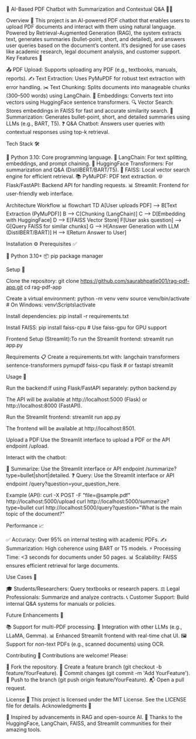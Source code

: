 🤖 AI-Based PDF Chatbot with Summarization and Contextual Q&A 📄🤖


Overview 🌟
This project is an AI-powered PDF chatbot that enables users to upload PDF documents and interact with them using natural language. Powered by Retrieval-Augmented Generation (RAG), the system extracts text, generates summaries (bullet-point, short, and detailed), and answers user queries based on the document’s content. It’s designed for use cases like academic research, legal document analysis, and customer support.
Key Features 🔑

📤 PDF Upload: Supports uploading any PDF (e.g., textbooks, manuals, reports).
✍️ Text Extraction: Uses PyMuPDF for robust text extraction with error handling.
✂️ Text Chunking: Splits documents into manageable chunks (300–500 words) using LangChain.
🧬 Embeddings: Converts text into vectors using HuggingFace sentence transformers.
🔍 Vector Search: Stores embeddings in FAISS for fast and accurate similarity search.
📝 Summarization: Generates bullet-point, short, and detailed summaries using LLMs (e.g., BART, T5).
❓ Q&A Chatbot: Answers user queries with contextual responses using top-k retrieval.

Tech Stack 🛠️

🐍 Python 3.10: Core programming language.
🔗 LangChain: For text splitting, embeddings, and prompt chaining.
🤗 HuggingFace Transformers: For summarization and Q&A (DistilBERT/BART/T5).
🔎 FAISS: Local vector search engine for efficient retrieval.
📚 PyMuPDF: PDF text extraction.
🌐 Flask/FastAPI: Backend API for handling requests.
📊 Streamlit: Frontend for user-friendly web interface.

Architecture Workflow 📊
flowchart TD
    A[User uploads PDF] --> B[Text Extraction (PyMuPDF)]
    B --> C[Chunking (LangChain)]
    C --> D[Embedding with HuggingFace]
    D --> E[FAISS Vector Store]
    F[User asks question] --> G[Query FAISS for similar chunks]
    G --> H[Answer Generation with LLM (DistilBERT/BART)]
    H --> I[Return Answer to User]

Installation ⚙️
Prerequisites ✅

🐍 Python 3.10+
📦 pip package manager

Setup 🚀

Clone the repository:
git clone https://github.com/saurabhpatle001/rag-pdf-app.git
cd rag-pdf-app


Create a virtual environment:
python -m venv venv
source venv/bin/activate  # On Windows: venv\Scripts\activate


Install dependencies:
pip install -r requirements.txt


Install FAISS:
pip install faiss-cpu  # Use faiss-gpu for GPU support


Frontend Setup (Streamlit):To run the Streamlit frontend:
streamlit run app.py



Requirements 📋
Create a requirements.txt with:
langchain
transformers
sentence-transformers
pymupdf
faiss-cpu
flask  # or fastapi
streamlit

Usage 📖

Run the backend:If using Flask/FastAPI separately:
python backend.py

The API will be available at http://localhost:5000 (Flask) or http://localhost:8000 (FastAPI).

Run the Streamlit frontend:
streamlit run app.py

The frontend will be available at http://localhost:8501.

Upload a PDF:Use the Streamlit interface to upload a PDF or the API endpoint /upload.

Interact with the chatbot:

📝 Summarize: Use the Streamlit interface or API endpoint /summarize?type=bullet|short|detailed.
❓ Query: Use the Streamlit interface or API endpoint /query?question=your_question_here.


Example (API):
curl -X POST -F "file=@sample.pdf" http://localhost:5000/upload
curl http://localhost:5000/summarize?type=bullet
curl http://localhost:5000/query?question="What is the main topic of the document?"



Performance 📈

✅ Accuracy: Over 95% on internal testing with academic PDFs.
✍️ Summarization: High coherence using BART or T5 models.
⚡ Processing Time: <3 seconds for documents under 50 pages.
📊 Scalability: FAISS ensures efficient retrieval for large documents.

Use Cases 💼

🎓 Students/Researchers: Query textbooks or research papers.
⚖️ Legal Professionals: Summarize and analyze contracts.
📞 Customer Support: Build internal Q&A systems for manuals or policies.

Future Enhancements 🚧

📚 Support for multi-PDF processing.
🤖 Integration with other LLMs (e.g., LLaMA, Gemma).
📊 Enhanced Streamlit frontend with real-time chat UI.
🖼️ Support for non-text PDFs (e.g., scanned documents) using OCR.

Contributing 🤝
Contributions are welcome! Please:

🍴 Fork the repository.
🌿 Create a feature branch (git checkout -b feature/YourFeature).
💾 Commit changes (git commit -m 'Add YourFeature').
🚀 Push to the branch (git push origin feature/YourFeature).
📬 Open a pull request.

License 📜
This project is licensed under the MIT License. See the LICENSE file for details.
Acknowledgments 🙏

🌟 Inspired by advancements in RAG and open-source AI.
🤗 Thanks to the HuggingFace, LangChain, FAISS, and Streamlit communities for their amazing tools.

